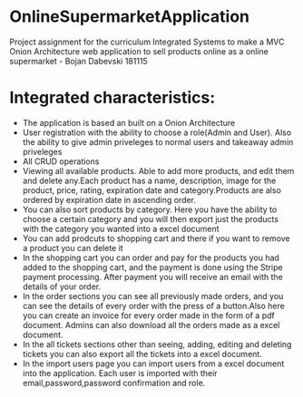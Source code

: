 # OnlineSupermarketApplication
Project assignment for the curriculum Integrated Systems to make a MVC Onion Architecture web application to sell products online as a online supermarket - Bojan Dabevski 181115

# Integrated characteristics: 

- The application is based an built on a Onion Architecture 
- User registration with the ability to choose a role(Admin and User). Also the ability to give admin priveleges to normal users and takeaway admin priveleges
- All CRUD operations 
- Viewing all available products. Able to add more products, and edit them and delete any.Each product has a name, description, image for the product, price, rating, expiration date and category.Products are also ordered by expiration date in ascending order. 
- You can also sort products by category. Here you have the ability to choose a certain category and you will then export just the products with the category you wanted into a excel document
- You can add prodcuts to shopping cart and there if you want to remove a product you can delete it 
- In the shopping cart you can order and pay for the products you had added to the shopping cart, and the payment is done using the Stripe payment processing. After payment you will receive an email with the details of your order. 
- In the order sections you can see all previously made orders, and you can see the details of every order with the press of a button.Also here you can create an invoice for every order made in the form of a pdf document. Admins can also download all the orders made as a excel document. 
- In the all tickets sections other than seeing, adding, editing and deleting tickets you can also export all the tickets into a excel document.
- In the import users page you can import users from a excel document into the application. Each user is imported with their email,password,password confirmation and role.
